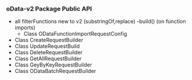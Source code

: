 ### oData-v2 Package Public API

- all filterFunctions new to v2 (substringOf,replace)
  -build() (on function imports)
  - Class ODataFunctionImportRequestConfig
- Class CreateRequestBuilder
- Class UpdateRequestBuild
- Class DeleteRequestBuilder
- Class GetAllRequestBuilder
- Class GeyByKeyRequestBuilder
- Class ODataBatchRequestBuilder

